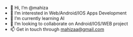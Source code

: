 - 👋 Hi, I’m @mahiza
- 👀 I’m interested in Web/Android/IOS Apps Development
- 🌱 I’m currently learning AI
- 💞️ I’m looking to collaborate on Android/IOS/WEB project
- 📫 Get in touch through mahizaa@gmail.com

<!---
mahiza/mahiza is a ✨ special ✨ repository because its `README.md` (this file) appears on your GitHub profile.
You can click the Preview link to take a look at your changes.
--->
